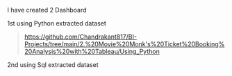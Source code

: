 I have created 2 Dashboard 

1st using Python extracted dataset
> https://github.com/Chandrakant817/BI-Projects/tree/main/2.%20Movie%20Monk's%20Ticket%20Booking%20Analysis%20with%20Tableau/Using_Python

2nd using Sql extracted dataset
